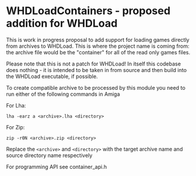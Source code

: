 # WHDLoadContainers - proposed addition for WHDLoad

This is work in progress proposal to add support for loading games directly from archives to WHDLoad. This is where the project name is coming from: the archive file would be the "container" for all of the read only games files.

Please note that this is not a patch for WHDLoad! In itself this codebase does nothing - it is intended to be taken in from source and then build into the WHDLoad executable, if possible.

To create compatible archive to be processed by this module you need to run either of the following commands in Amiga

For Lha:
```
lha -earz a <archive>.lha <directory>
```

For Zip:
```
zip -r0N <archive>.zip <directory>
```

Replace the `<archive>` and `<directory>` with the target archive name and source directory name respectively

For programming API see container_api.h
